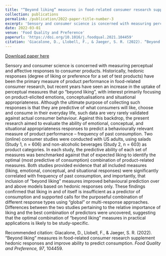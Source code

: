 ```yaml
---
title: "“Beyond liking” measures in food-related consumer research supplement hedonic responses and improve ability to predict consumption"
collection: publications
permalink: /publication/2022-paper-title-number-3
excerpt: 'Sensory and consumer science is concerned with measuring perceptual and affective responses to consumer products. Historically, hedonic responses (degree of liking or preference for a set of test products) have been the primary measure of product performance in food-related consumer research, but recent years have seen an increase in the uptake of perceptual measures that go “beyond liking”, with interest primarily focusing on product-elicited emotions, conceptualisations and situational appropriateness. Although the ultimate purpose of collecting such responses is that they are predictive of what consumers will like, choose and consume in their everyday life, such data are very rarely validated against actual consumer behaviour...'
date: 2022-03-01
venue: 'Food Quality and Preference'
paperurl: 'https://doi.org/10.1016/j.foodqual.2021.104459'
citation: 'Giacalone, D., Llobell, F., & Jaeger, S. R. (2022). “Beyond liking” measures in food-related consumer research supplement hedonic responses and improve ability to predict consumption. <i>Food Quality and Preference, 97</i>, 104459.'
---
```


[Download paper here](https://www.sciencedirect.com/science/article/pii/S0950329321003414/pdfft?isDTMRedir=true&download=true)

Sensory and consumer science is concerned with measuring perceptual and affective responses to consumer products. Historically, hedonic responses (degree of liking or preference for a set of test products) have been the primary measure of product performance in food-related consumer research, but recent years have seen an increase in the uptake of perceptual measures that go “beyond liking”, with interest primarily focusing on product-elicited emotions, conceptualisations and situational appropriateness. Although the ultimate purpose of collecting such responses is that they are predictive of what consumers will like, choose and consume in their everyday life, such data are very rarely validated against actual consumer behaviour. Against this backdrop, the present research aimed to evaluate the ability of emotional, conceptual, and situational appropriateness responses to predict a behaviourally relevant measure of product performance – frequency of past consumption. Two (online) consumer studies were conducted with US adults, using salads (Study 1, n = 606) and non-alcoholic beverages (Study 2, n = 603) as product categories. In each study, the predictive ability of each set of measures was benchmarked against that of expected liking to identify the optimal (most predictive of consumption) combination of product-related measures. Both studies provided evidence that all included measures (liking, emotional, conceptual, and situational responses) were significantly correlated with frequency of past consumption, and importantly, that inclusion of “beyond liking” measures improved behavioural prediction over and above models based on hedonic responses only. These findings confirmed that liking in and of itself is insufficient as a predictor of consumption and supported calls for the purposeful combination of different response types using “global” or multi-response approaches. Differences between the two studies pertaining to the relative importance of liking and the best combination of predictors were uncovered, suggesting that the optimal combination of “beyond liking” measures in practical applications is likely to be study-specific.

Recommended citation: Giacalone, D., Llobell, F., & Jaeger, S. R. (2022). “Beyond liking” measures in food-related consumer research supplement hedonic responses and improve ability to predict consumption. <i>Food Quality and Preference, 97</i>, 104459.
